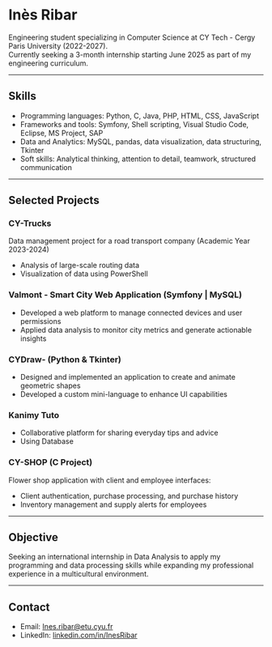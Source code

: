 # Inès Ribar

Engineering student specializing in Computer Science at CY Tech - Cergy Paris University (2022-2027).  
Currently seeking a 3-month internship starting June 2025 as part of my engineering curriculum.  

---

## Skills

- Programming languages: Python, C, Java, PHP, HTML, CSS, JavaScript  
- Frameworks and tools: Symfony, Shell scripting, Visual Studio Code, Eclipse, MS Project, SAP  
- Data and Analytics: MySQL, pandas, data visualization, data structuring, Tkinter  
- Soft skills: Analytical thinking, attention to detail, teamwork, structured communication  

---

## Selected Projects

### CY-Trucks  
Data management project for a road transport company (Academic Year 2023-2024)  
- Analysis of large-scale routing data  
- Visualization of data using PowerShell  


### Valmont - Smart City Web Application (Symfony | MySQL)  
- Developed a web platform to manage connected devices and user permissions  
- Applied data analysis to monitor city metrics and generate actionable insights  


### CYDraw- (Python & Tkinter)  
- Designed and implemented an application to create and animate geometric shapes  
- Developed a custom mini-language to enhance UI capabilities  


### Kanimy Tuto  
- Collaborative platform for sharing everyday tips and advice  
- Using Database


### CY-SHOP (C Project)  
Flower shop application with client and employee interfaces:  
- Client authentication, purchase processing, and purchase history  
- Inventory management and supply alerts for employees  

---

## Objective

Seeking an international internship in Data Analysis to apply my programming and data processing skills while expanding my professional experience in a multicultural environment.  

---

## Contact

- Email: Ines.ribar@etu.cyu.fr  
- LinkedIn: [linkedin.com/in/InesRibar](https://linkedin.com/in/InesRibar)  

